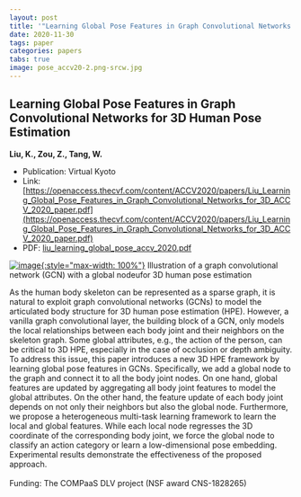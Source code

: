```yaml
---
layout: post
title: '"Learning Global Pose Features in Graph Convolutional Networks for 3D Human Pose Estimation"'
date: 2020-11-30
tags: paper
categories: papers
tabs: true
image: pose_accv20-2.png-srcw.jpg
---
```


## Learning Global Pose Features in Graph Convolutional Networks for 3D Human Pose Estimation
**Liu, K., Zou, Z., Tang, W.**
- Publication: Virtual Kyoto
- Link: [https://openaccess.thecvf.com/content/ACCV2020/papers/Liu_Learning_Global_Pose_Features_in_Graph_Convolutional_Networks_for_3D_ACCV_2020_paper.pdf](https://openaccess.thecvf.com/content/ACCV2020/papers/Liu_Learning_Global_Pose_Features_in_Graph_Convolutional_Networks_for_3D_ACCV_2020_paper.pdf)
- PDF: [liu_learning_global_pose_accv_2020.pdf](/documents/liu_learning_global_pose_accv_2020.pdf)


[![image](https://www.evl.uic.edu/output/originals/pose_accv20-2.png-srcw.jpg){:style="max-width: 100%"}](https://www.evl.uic.edu/output/originals/pose_accv20-2.png-srcw.jpg)
Illustration of a graph convolutional network (GCN) with a global nodeufor 3D human pose estimation

As the human body skeleton can be represented as a sparse graph, it is natural to exploit graph convolutional networks (GCNs) to model the articulated body structure for 3D human pose estimation (HPE). However, a vanilla graph convolutional layer, the building block of a GCN, only models the local relationships between each body joint and their neighbors on the skeleton graph. Some global attributes, e.g., the action of the person, can be critical to 3D HPE, especially in the case of occlusion or depth ambiguity. To address this issue, this paper introduces a new 3D HPE framework by learning global pose features in GCNs. Specifically, we add a global node to the graph and connect it to all the body joint nodes. On one hand, global features are updated by aggregating all body joint features to model the global attributes. On the other hand, the feature update of each body joint depends on not only their neighbors but also the global node. Furthermore, we propose a heterogeneous multi-task learning framework to learn the local and global features. While each local node regresses the 3D coordinate of the corresponding body joint, we force the global node to classify an action category or learn a low-dimensional pose embedding. Experimental results demonstrate the effectiveness of the proposed approach.<br><br>
Funding:  The COMPaaS DLV project (NSF award CNS-1828265)